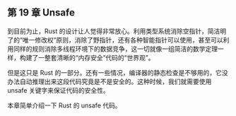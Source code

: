 ## 第 19 章 Unsafe

到目前为止，Rust 的设计让人觉得非常放心。利用类型系统消除空指针，简洁明了的“唯一修改权”原则，消除了野指针，还有各种智能指针可以使用，甚至可以利用同样的规则消除多线程环境下的数据竞争，这一切就像一组简洁的数学定理一样，构建了一整套清晰的“内存安全”代码的“世界观”。

但是这只是 Rust 的一部分。还有一些情况，编译器的静态检查是不够用的，它没办法自动推理出来这段代码究竟是不是安全的。这种时候，我们就需要使用 unsafe 关键字来保证代码的安全性。

本章简单介绍一下 Rust 的 unsafe 代码。
